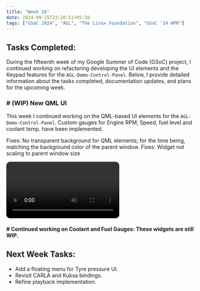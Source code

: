 ```yaml
---
title: "Week 16"
date: 2024-09-15T23:20:51+05:30
tags: ["GSoC 2024", "AGL", "The Linux Foundation", "GSoC '24 WPR"]
---
```


## Tasks Completed:

During the fifteenth week of my Google Summer of Code (GSoC) project, I continued working on refactoring developing the UI elements and the Keypad features for the `AGL-Demo-Control-Panel`. Below, I provide detailed information about the tasks completed, documentation updates, and plans for the upcoming week.

### # (WIP) New QML UI

This week I continued working on the QML-based UI elements for the `AGL-Demo-Control-Panel`.  Custom gauges for Engine RPM, Speed, fuel level and coolant temp. have been implemented.

Fixes: No transparent background for QML elements; for  the time being, matching the background color of the parent window.
Fixes: Widget not scaling to parent window size

<video src="./Gauge.mp4" controls="controls" style="max-width: auto; border-radius: 10px">
</video>

#### # Continued working on Coolant and Fuel Gauges: These widgets are still WIP.


## Next Week Tasks:

- Add a floating menu for Tyre pressure UI.
- Revisit CARLA and Kuksa bindings.
- Refine playback implementation.